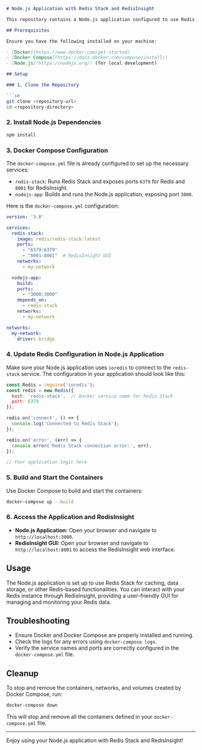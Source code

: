 ```markdown
# Node.js Application with Redis Stack and RedisInsight

This repository contains a Node.js application configured to use Redis Stack, along with RedisInsight for GUI-based management of Redis.

## Prerequisites

Ensure you have the following installed on your machine:

- [Docker](https://www.docker.com/get-started)
- [Docker Compose](https://docs.docker.com/compose/install/)
- [Node.js](https://nodejs.org/) (for local development)

## Setup

### 1. Clone the Repository

```sh
git clone <repository-url>
cd <repository-directory>
```

### 2. Install Node.js Dependencies

```sh
npm install
```

### 3. Docker Compose Configuration

The `docker-compose.yml` file is already configured to set up the necessary services:

- `redis-stack`: Runs Redis Stack and exposes ports `6379` for Redis and `8001` for RedisInsight.
- `nodejs-app`: Builds and runs the Node.js application, exposing port `3000`.

Here is the `docker-compose.yml` configuration:

```yaml
version: '3.8'

services:
  redis-stack:
    image: redis/redis-stack:latest
    ports:
      - "6379:6379"
      - "8001:8001"  # RedisInsight GUI
    networks:
      - my-network

  nodejs-app:
    build: .
    ports:
      - "3000:3000"
    depends_on:
      - redis-stack
    networks:
      - my-network

networks:
  my-network:
    driver: bridge
```

### 4. Update Redis Configuration in Node.js Application

Make sure your Node.js application uses `ioredis` to connect to the `redis-stack` service. The configuration in your application should look like this:

```javascript
const Redis = require('ioredis');
const redis = new Redis({
  host: 'redis-stack',  // Docker service name for Redis Stack
  port: 6379
});

redis.on('connect', () => {
  console.log('Connected to Redis Stack');
});

redis.on('error', (err) => {
  console.error('Redis Stack connection error:', err);
});

// Your application logic here
```

### 5. Build and Start the Containers

Use Docker Compose to build and start the containers:

```sh
docker-compose up --build
```

### 6. Access the Application and RedisInsight

- **Node.js Application:** Open your browser and navigate to `http://localhost:3000`.
- **RedisInsight GUI:** Open your browser and navigate to `http://localhost:8001` to access the RedisInsight web interface.

## Usage

The Node.js application is set up to use Redis Stack for caching, data storage, or other Redis-based functionalities. You can interact with your Redis instance through RedisInsight, providing a user-friendly GUI for managing and monitoring your Redis data.

## Troubleshooting

- Ensure Docker and Docker Compose are properly installed and running.
- Check the logs for any errors using `docker-compose logs`.
- Verify the service names and ports are correctly configured in the `docker-compose.yml` file.

## Cleanup

To stop and remove the containers, networks, and volumes created by Docker Compose, run:

```sh
docker-compose down
```

This will stop and remove all the containers defined in your `docker-compose.yml` file.

---

Enjoy using your Node.js application with Redis Stack and RedisInsight!
```